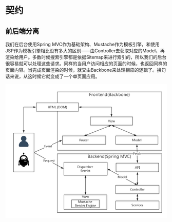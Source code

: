 契约
===

前后端分离
---

我们在后台使用Spring MVC作为基础架构、Mustache作为模板引擎，和使用JSP作为模板引擎相比没有多大的区别——由Controller去获取对应的Model，再渲染给用户。多数时候搜索引擎都是依据Sitemap来进行索引的，所以我们的后台很容易就可以处理这些请求。同样的当用户访问相应的页面的时候，也返回同样的页面内容。当完成页面渲染的时候，就交由Backbone来处理相应的逻辑了。换句话来说，从这时候它就变成了一个单页面应用。


![Spring Backbone](./images/spring-backbone.png)
